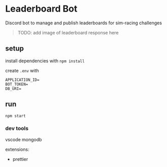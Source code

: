 # Leaderboard Bot

Discord bot to manage and publish leaderboards for sim-racing challenges

> TODO: add image of leaderboard response here

## setup

install dependencies with `npm install`

create `.env` with

```
APPLICATION_ID=
BOT_TOKEN=
DB_URI=
```

## run

`npm start`

### dev tools

vscode
mongodb

extensions:

- prettier
